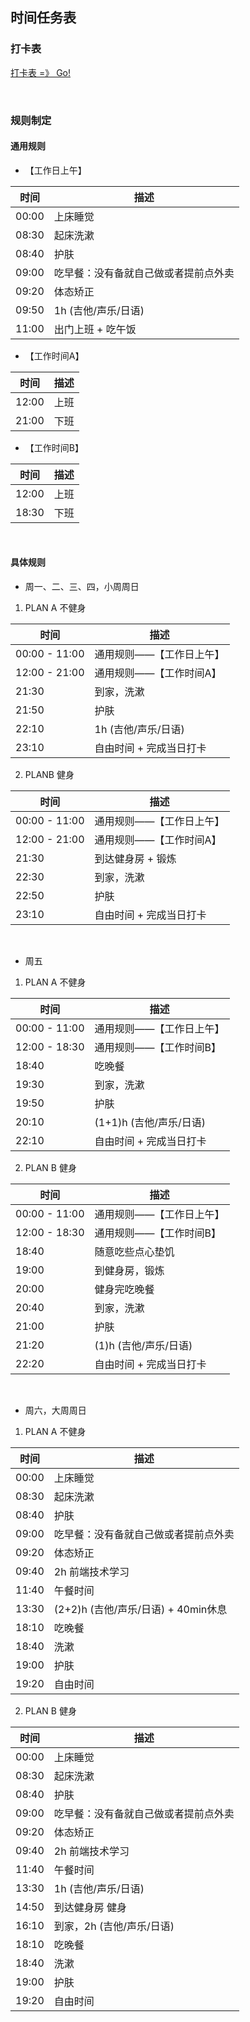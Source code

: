 ## 时间任务表

### 打卡表

[打卡表 =》 Go!](./时间任务/index.md)

<br>

### 规则制定

#### 通用规则

- 【工作日上午】

|时间|描述|
|----|----|
|00:00|上床睡觉|
|08:30|起床洗漱|
|08:40|护肤|
|09:00|吃早餐：没有备就自己做或者提前点外卖|
|09:20|体态矫正|
|09:50|1h (吉他/声乐/日语)|
|11:00|出门上班 + 吃午饭|


- 【工作时间A】

|时间|描述|
|----|----|
|12:00|上班|
|21:00|下班|

- 【工作时间B】

|时间|描述|
|----|----|
|12:00|上班|
|18:30|下班|

<br>

#### 具体规则

- 周一、二、三、四，小周周日

1. PLAN A 不健身

|时间|描述|
|----|----|
|00:00 - 11:00|通用规则——【工作日上午】|
|12:00 - 21:00|通用规则——【工作时间A】|
|21:30|到家，洗漱|
|21:50|护肤|
|22:10|1h (吉他/声乐/日语)|
|23:10|自由时间 + 完成当日打卡|


2. PLANB 健身

|时间|描述|
|----|----|
|00:00 - 11:00|通用规则——【工作日上午】|
|12:00 - 21:00|通用规则——【工作时间A】|
|21:30|到达健身房 + 锻炼|
|22:30|到家，洗漱|
|22:50|护肤|
|23:10|自由时间 + 完成当日打卡|

<br>

- 周五

1. PLAN A 不健身

|时间|描述|
|----|----|
|00:00 - 11:00|通用规则——【工作日上午】|
|12:00 - 18:30|通用规则——【工作时间B】|
|18:40|吃晚餐|
|19:30|到家，洗漱|
|19:50|护肤|
|20:10|(1+1)h (吉他/声乐/日语)|
|22:10|自由时间 + 完成当日打卡|

2. PLAN B 健身

|时间|描述|
|----|----|
|00:00 - 11:00|通用规则——【工作日上午】|
|12:00 - 18:30|通用规则——【工作时间B】|
|18:40|随意吃些点心垫饥|
|19:00|到健身房，锻炼|
|20:00|健身完吃晚餐|
|20:40|到家，洗漱|
|21:00|护肤|
|21:20|(1)h (吉他/声乐/日语)|
|22:20|自由时间 + 完成当日打卡|

<br>

- 周六，大周周日

1. PLAN A 不健身

|时间|描述|
|----|----|
|00:00|上床睡觉|
|08:30|起床洗漱|
|08:40|护肤|
|09:00|吃早餐：没有备就自己做或者提前点外卖|
|09:20|体态矫正|
|09:40|2h 前端技术学习|
|11:40|午餐时间|
|13:30|(2+2)h (吉他/声乐/日语) + 40min休息|
|18:10|吃晚餐|
|18:40|洗漱|
|19:00|护肤|
|19:20|自由时间|

2. PLAN B 健身

|时间|描述|
|----|----|
|00:00|上床睡觉|
|08:30|起床洗漱|
|08:40|护肤|
|09:00|吃早餐：没有备就自己做或者提前点外卖|
|09:20|体态矫正|
|09:40|2h 前端技术学习|
|11:40|午餐时间|
|13:30|1h (吉他/声乐/日语)
|14:50|到达健身房 健身|
|16:10|到家，2h (吉他/声乐/日语)|
|18:10|吃晚餐|
|18:40|洗漱|
|19:00|护肤|
|19:20|自由时间|

